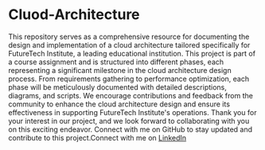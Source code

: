 # Cluod-Architecture
This repository serves as a comprehensive resource for documenting the design and implementation of a cloud architecture tailored specifically for FutureTech Institute, a leading educational institution. This project is part of a course assignment and is structured into different phases, each representing a significant milestone in the cloud architecture design process. From requirements gathering to performance optimization, each phase will be meticulously documented with detailed descriptions, diagrams, and scripts. We encourage contributions and feedback from the community to enhance the cloud architecture design and ensure its effectiveness in supporting FutureTech Institute's operations. Thank you for your interest in our project, and we look forward to collaborating with you on this exciting endeavor. Connect with me on GitHub to stay updated and contribute to this project.Connect with me on <a href="https://www.linkedin.com/in/shukan-patel-6624a32b9/">LinkedIn</a> 
